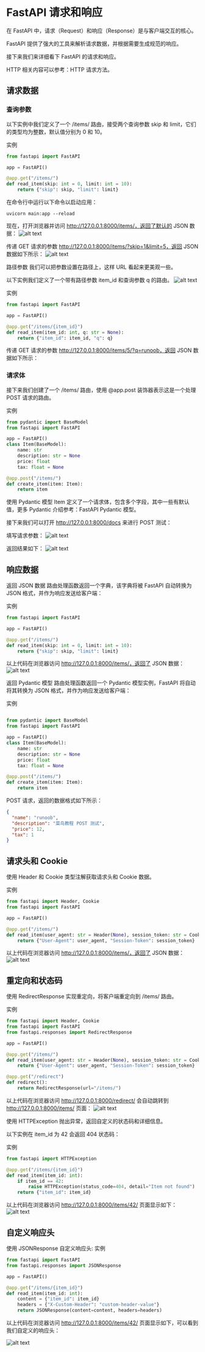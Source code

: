 # FastAPI 请求和响应
在 FastAPI 中，请求（Request）和响应（Response）是与客户端交互的核心。

FastAPI 提供了强大的工具来解析请求数据，并根据需要生成规范的响应。

接下来我们来详细看下 FastAPI 的请求和响应。

HTTP 相关内容可以参考：HTTP 请求方法。

## 请求数据
### 查询参数
以下实例中我们定义了一个 /items/ 路由，接受两个查询参数 skip 和 limit，它们的类型均为整数，默认值分别为 0 和 10。

实例
```python
from fastapi import FastAPI

app = FastAPI()

@app.get("/items/")
def read_item(skip: int = 0, limit: int = 10):
    return {"skip": skip, "limit": limit}
```
在命令行中运行以下命令以启动应用：
```
uvicorn main:app --reload
```
现在，打开浏览器并访问 http://127.0.0.1:8000/items/，返回了默认的 JSON 数据：
![alt text](images/Chap05_01.png)


传递 GET 请求的参数 http://127.0.0.1:8000/items/?skip=1&limit=5，返回 JSON 数据如下所示：
![alt text](images/Chap05_02.png)


路径参数
我们可以把参数设置在路径上，这样 URL 看起来更美观一些。

以下实例我们定义了一个带有路径参数 item_id 和查询参数 q 的路由。
![alt text](images/Chap05_o3.png)

实例
```python
from fastapi import FastAPI

app = FastAPI()

@app.get("/items/{item_id}")
def read_item(item_id: int, q: str = None):
    return {"item_id": item_id, "q": q}
```
传递 GET 请求的参数 http://127.0.0.1:8000/items/5/?q=runoob，返回 JSON 数据如下所示：



### 请求体
接下来我们创建了一个 /items/ 路由，使用 @app.post 装饰器表示这是一个处理 POST 请求的路由。

实例
```python
from pydantic import BaseModel
from fastapi import FastAPI

app = FastAPI()
class Item(BaseModel):
    name: str
    description: str = None
    price: float
    tax: float = None

@app.post("/items/")
def create_item(item: Item):
    return item
```
使用 Pydantic 模型 Item 定义了一个请求体，包含多个字段，其中一些有默认值，更多 Pydantic 介绍参考：FastAPI Pydantic 模型。

接下来我们可以打开 http://127.0.0.1:8000/docs 来进行 POST 测试：

填写请求参数：
![alt text](images/Chap05_04.png)


返回结果如下：
![alt text](images/Chap05_05.png)


## 响应数据
返回 JSON 数据
路由处理函数返回一个字典，该字典将被 FastAPI 自动转换为 JSON 格式，并作为响应发送给客户端：

实例
```python
from fastapi import FastAPI

app = FastAPI()

@app.get("/items/")
def read_item(skip: int = 0, limit: int = 10):
    return {"skip": skip, "limit": limit}
```
以上代码在浏览器访问 http://127.0.0.1:8000/items/，返回了 JSON 数据：
![alt text](images/Chap05_06.png)


返回 Pydantic 模型
路由处理函数返回一个 Pydantic 模型实例，FastAPI 将自动将其转换为 JSON 格式，并作为响应发送给客户端：

实例
```python

from pydantic import BaseModel
from fastapi import FastAPI

app = FastAPI()
class Item(BaseModel):
    name: str
    description: str = None
    price: float
    tax: float = None

@app.post("/items/")
def create_item(item: Item):
    return item
```
POST 请求，返回的数据格式如下所示：
```JSON
{
  "name": "runoob",
  "description": "菜鸟教程 POST 测试",
  "price": 12,
  "tax": 1
}
```
## 请求头和 Cookie
使用 Header 和 Cookie 类型注解获取请求头和 Cookie 数据。

实例
```python
from fastapi import Header, Cookie
from fastapi import FastAPI

app = FastAPI()

@app.get("/items/")
def read_item(user_agent: str = Header(None), session_token: str = Cookie(None)):
    return {"User-Agent": user_agent, "Session-Token": session_token}
```
以上代码在浏览器访问 http://127.0.0.1:8000/items/，返回了 JSON 数据：
![alt text](images/Chap05_07.png)


## 重定向和状态码
使用 RedirectResponse 实现重定向，将客户端重定向到 /items/ 路由。

实例
```python
from fastapi import Header, Cookie
from fastapi import FastAPI
from fastapi.responses import RedirectResponse

app = FastAPI()

@app.get("/items/")
def read_item(user_agent: str = Header(None), session_token: str = Cookie(None)):
    return {"User-Agent": user_agent, "Session-Token": session_token}

@app.get("/redirect")
def redirect():
    return RedirectResponse(url="/items/")
```
以上代码在浏览器访问 http://127.0.0.1:8000/redirect/ 会自动跳转到 http://127.0.0.1:8000/items/ 页面：
![alt text](images/Chap05_08.png)


使用 HTTPException 抛出异常，返回自定义的状态码和详细信息。

以下实例在 item_id 为 42 会返回 404 状态码：

实例
```python
from fastapi import HTTPException

@app.get("/items/{item_id}")
def read_item(item_id: int):
    if item_id == 42:
        raise HTTPException(status_code=404, detail="Item not found")
    return {"item_id": item_id}
```
以上代码在浏览器访问 http://127.0.0.1:8000/items/42/ 页面显示如下：
![alt text](images/Chap05_09.png)


## 自定义响应头
使用 JSONResponse 自定义响应头:
实例
```python
from fastapi import FastAPI
from fastapi.responses import JSONResponse

app = FastAPI()

@app.get("/items/{item_id}")
def read_item(item_id: int):
    content = {"item_id": item_id}
    headers = {"X-Custom-Header": "custom-header-value"}
    return JSONResponse(content=content, headers=headers)
```
以上代码在浏览器访问 http://127.0.0.1:8000/items/42/ 页面显示如下，可以看到我们自定义的响应头：

![alt text](images/Chap05_10.png)